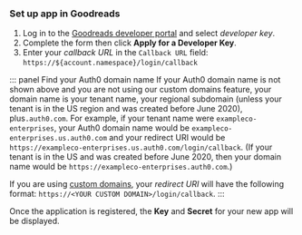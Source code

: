 ### Set up app in Goodreads

1. Log in to the [Goodreads developer portal](https://www.goodreads.com/api) and select *developer key*.
2. Complete the form then click **Apply for a Developer Key**. 
3. Enter your <dfn data-key="callback">callback URL</dfn> in the `Callback URL` field:
  `https://${account.namespace}/login/callback`

::: panel Find your Auth0 domain name
If your Auth0 domain name is not shown above and you are not using our custom domains feature, your domain name is your tenant name, your regional subdomain (unless your tenant is in the US region and was created before June 2020), plus`.auth0.com`. For example, if your tenant name were `exampleco-enterprises`, your Auth0 domain name would be `exampleco-enterprises.us.auth0.com` and your redirect URI would be `https://exampleco-enterprises.us.auth0.com/login/callback`. (If your tenant is in the US and was created before June 2020, then your domain name would be `https://exampleco-enterprises.auth0.com`.)

If you are using [custom domains](https://auth0.com/docs/custom-domains), your <dfn data-key="callback">redirect URI</dfn> will have the following format: `https://<YOUR CUSTOM DOMAIN>/login/callback`.
:::

Once the application is registered, the **Key** and **Secret** for your new app will be displayed.
